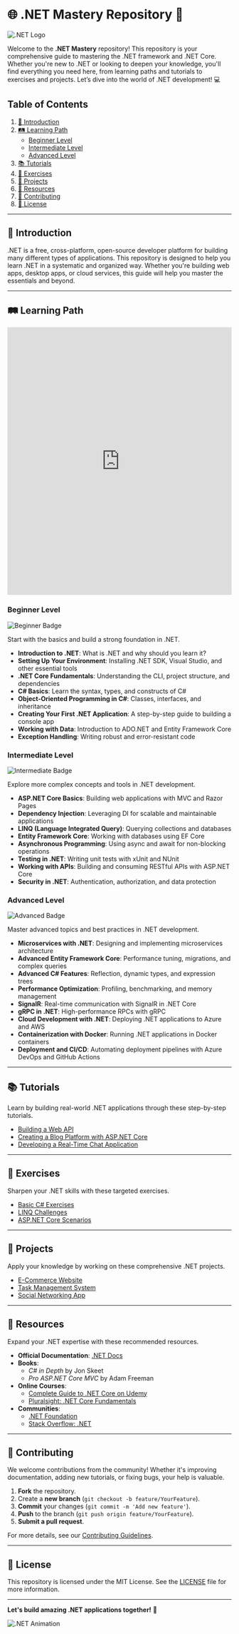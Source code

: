 # 🌐 .NET Mastery Repository 🚀

![.NET Logo](https://upload.wikimedia.org/wikipedia/commons/e/ee/.NET_Core_Logo.svg)

Welcome to the **.NET Mastery** repository! This repository is your comprehensive guide to mastering the .NET framework and .NET Core. Whether you're new to .NET or looking to deepen your knowledge, you'll find everything you need here, from learning paths and tutorials to exercises and projects. Let’s dive into the world of .NET development! 💻

## Table of Contents

1. [📖 Introduction](#-introduction)
2. [🛤️ Learning Path](#-learning-path)
   - [Beginner Level](#beginner-level)
   - [Intermediate Level](#intermediate-level)
   - [Advanced Level](#advanced-level)
3. [📚 Tutorials](#-tutorials)
4. [🎯 Exercises](#-exercises)
5. [🔨 Projects](#-projects)
6. [📖 Resources](#-resources)
7. [👥 Contributing](#-contributing)
8. [📜 License](#-license)

---

## 📖 Introduction

.NET is a free, cross-platform, open-source developer platform for building many different types of applications. This repository is designed to help you learn .NET in a systematic and organized way. Whether you're building web apps, desktop apps, or cloud services, this guide will help you master the essentials and beyond.

---

## 🛤️ Learning Path

<embed src="https://roadmap.sh/pdfs/roadmaps/aspnet-core.pdf" type="application/pdf" width="100%" height="600px" />

### Beginner Level

![Beginner Badge](https://img.shields.io/badge/Level-Beginner-brightgreen)

Start with the basics and build a strong foundation in .NET.

- **Introduction to .NET**: What is .NET and why should you learn it?
- **Setting Up Your Environment**: Installing .NET SDK, Visual Studio, and other essential tools
- **.NET Core Fundamentals**: Understanding the CLI, project structure, and dependencies
- **C# Basics**: Learn the syntax, types, and constructs of C#
- **Object-Oriented Programming in C#**: Classes, interfaces, and inheritance
- **Creating Your First .NET Application**: A step-by-step guide to building a console app
- **Working with Data**: Introduction to ADO.NET and Entity Framework Core
- **Exception Handling**: Writing robust and error-resistant code

### Intermediate Level

![Intermediate Badge](https://img.shields.io/badge/Level-Intermediate-yellow)

Explore more complex concepts and tools in .NET development.

- **ASP.NET Core Basics**: Building web applications with MVC and Razor Pages
- **Dependency Injection**: Leveraging DI for scalable and maintainable applications
- **LINQ (Language Integrated Query)**: Querying collections and databases
- **Entity Framework Core**: Working with databases using EF Core
- **Asynchronous Programming**: Using async and await for non-blocking operations
- **Testing in .NET**: Writing unit tests with xUnit and NUnit
- **Working with APIs**: Building and consuming RESTful APIs with ASP.NET Core
- **Security in .NET**: Authentication, authorization, and data protection

### Advanced Level

![Advanced Badge](https://img.shields.io/badge/Level-Advanced-red)

Master advanced topics and best practices in .NET development.

- **Microservices with .NET**: Designing and implementing microservices architecture
- **Advanced Entity Framework Core**: Performance tuning, migrations, and complex queries
- **Advanced C# Features**: Reflection, dynamic types, and expression trees
- **Performance Optimization**: Profiling, benchmarking, and memory management
- **SignalR**: Real-time communication with SignalR in .NET Core
- **gRPC in .NET**: High-performance RPCs with gRPC
- **Cloud Development with .NET**: Deploying .NET applications to Azure and AWS
- **Containerization with Docker**: Running .NET applications in Docker containers
- **Deployment and CI/CD**: Automating deployment pipelines with Azure DevOps and GitHub Actions

---

## 📚 Tutorials

Learn by building real-world .NET applications through these step-by-step tutorials.

- [Building a Web API](./tutorials/building-web-api.md)
- [Creating a Blog Platform with ASP.NET Core](./tutorials/blog-platform.md)
- [Developing a Real-Time Chat Application](./tutorials/chat-application.md)

---

## 🎯 Exercises

Sharpen your .NET skills with these targeted exercises.

- [Basic C# Exercises](./exercises/basic-csharp.md)
- [LINQ Challenges](./exercises/linq-challenges.md)
- [ASP.NET Core Scenarios](./exercises/aspnetcore-scenarios.md)

---

## 🔨 Projects

Apply your knowledge by working on these comprehensive .NET projects.

- [E-Commerce Website](./projects/e-commerce.md)
- [Task Management System](./projects/task-management.md)
- [Social Networking App](./projects/social-networking.md)

---

## 📖 Resources

Expand your .NET expertise with these recommended resources.

- **Official Documentation**: [.NET Docs](https://docs.microsoft.com/en-us/dotnet/)
- **Books**:
  - *C# in Depth* by Jon Skeet
  - *Pro ASP.NET Core MVC* by Adam Freeman
- **Online Courses**:
  - [Complete Guide to .NET Core on Udemy](https://www.udemy.com/course/complete-guide-to-dotnet-core/)
  - [Pluralsight: .NET Core Fundamentals](https://www.pluralsight.com/courses/dotnet-core-fundamentals)
- **Communities**:
  - [.NET Foundation](https://dotnetfoundation.org/)
  - [Stack Overflow: .NET](https://stackoverflow.com/questions/tagged/.net)

---

## 👥 Contributing

We welcome contributions from the community! Whether it's improving documentation, adding new tutorials, or fixing bugs, your help is valuable.

1. **Fork** the repository.
2. Create a **new branch** (`git checkout -b feature/YourFeature`).
3. **Commit** your changes (`git commit -m 'Add new feature'`).
4. **Push** to the branch (`git push origin feature/YourFeature`).
5. **Submit a pull request**.

For more details, see our [Contributing Guidelines](./CONTRIBUTING.md).

---

## 📜 License

This repository is licensed under the MIT License. See the [LICENSE](./LICENSE) file for more information.

---

**Let's build amazing .NET applications together!** 🎉

![.NET Animation](https://camo.githubusercontent.com/68a874bd3761f9abf5d9a3c7f03a721b1d748d7f3b7f839ee1875d3bbf31c74e/68747470733a2f2f6465766c6f67616464696e67736f6c7574696f6e732e6e65742f696d616765732f7468652d6e65742d66756c6c2d737461636b2e676966)
